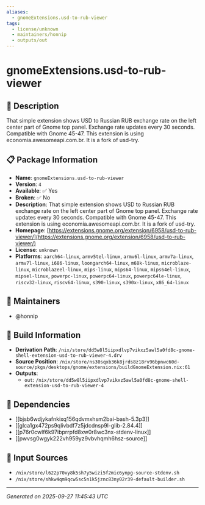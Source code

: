 ```yaml
---
aliases:
  - gnomeExtensions.usd-to-rub-viewer
tags:
  - license/unknown
  - maintainers/honnip
  - outputs/out
---
```


# gnomeExtensions.usd-to-rub-viewer

## 📝 Description

That simple extension shows USD to Russian RUB exchange rate on the left center part of Gnome top panel. Exchange rate updates every 30 seconds. Compatible with Gnome 45-47. This extension is using economia.awesomeapi.com.br. It is a fork of usd-try.

## 📋 Package Information

- **Name**: `gnomeExtensions.usd-to-rub-viewer`
- **Version**: `4`
- **Available**: ✅ Yes
- **Broken**: ✅ No
- **Description**: That simple extension shows USD to Russian RUB exchange rate on the left center part of Gnome top panel. Exchange rate updates every 30 seconds. Compatible with Gnome 45-47. This extension is using economia.awesomeapi.com.br. It is a fork of usd-try.
- **Homepage**: [https://extensions.gnome.org/extension/6958/usd-to-rub-viewer/](https://extensions.gnome.org/extension/6958/usd-to-rub-viewer/)
- **License**: `unknown`
- **Platforms**: `aarch64-linux`, `armv5tel-linux`, `armv6l-linux`, `armv7a-linux`, `armv7l-linux`, `i686-linux`, `loongarch64-linux`, `m68k-linux`, `microblaze-linux`, `microblazeel-linux`, `mips-linux`, `mips64-linux`, `mips64el-linux`, `mipsel-linux`, `powerpc-linux`, `powerpc64-linux`, `powerpc64le-linux`, `riscv32-linux`, `riscv64-linux`, `s390-linux`, `s390x-linux`, `x86_64-linux`
## 👥 Maintainers

- @honnip


## 🔧 Build Information

- **Derivation Path**: `/nix/store/dd5w8l5iipxdlvp7vikxz5awl5a0fd8c-gnome-shell-extension-usd-to-rub-viewer-4.drv`
- **Source Position**: `/nix/store/ns30sqxb36k8jrds8z18rv96bpnwc60d-source/pkgs/desktops/gnome/extensions/buildGnomeExtension.nix:61`
- **Outputs**:
  - `out`:  `/nix/store/dd5w8l5iipxdlvp7vikxz5awl5a0fd8c-gnome-shell-extension-usd-to-rub-viewer-4`

## 🔗 Dependencies

- [[bjsb6wdjykafnkixq156qdvmxhsm2bai-bash-5.3p3]]
- [[glca1gx472ps9qlivbdf7z5jdcdnsp9l-glib-2.84.4]]
- [[p76r0cwlf6k97ibprrpfd8xw0r8wc3nx-stdenv-linux]]
- [[pwvsg0wgyk222vh959yz9vbvhqmh6hsz-source]]

## 📁 Input Sources

- `/nix/store/l622p70vy8k5sh7y5wizi5f2mic6ynpg-source-stdenv.sh`
- `/nix/store/shkw4qm9qcw5sc5n1k5jznc83ny02r39-default-builder.sh`

---
*Generated on 2025-09-27 11:45:43 UTC*
